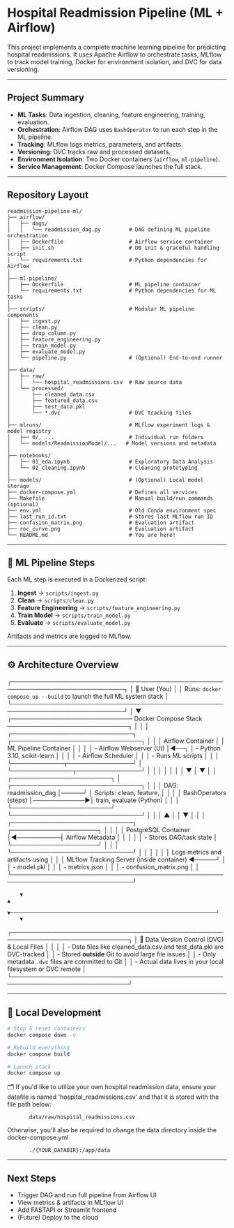 
# Hospital Readmission Pipeline (ML + Airflow)

This project implements a complete machine learning pipeline for predicting hospital readmissions. It uses Apache Airflow to orchestrate tasks, MLflow to track model training, Docker for environment isolation, and DVC for data versioning.

---

## Project Summary

- **ML Tasks**: Data ingestion, cleaning, feature engineering, training, evaluation.
- **Orchestration**: Airflow DAG uses `BashOperator` to run each step in the ML pipeline.
- **Tracking**: MLflow logs metrics, parameters, and artifacts.
- **Versioning**: DVC tracks raw and processed datasets.
- **Environment Isolation**: Two Docker containers (`airflow`, `ml-pipeline`).
- **Service Management**: Docker Compose launches the full stack.

---

## Repository Layout

```
readmission-pipeline-ml/
├── airflow/
│   ├── dags/
│   │   └── readmission_dag.py         # DAG defining ML pipeline orchestration
│   ├── Dockerfile                     # Airflow service container
│   ├── init.sh                        # DB init & graceful handling script
│   └── requirements.txt               # Python dependencies for Airflow
│
├── ml-pipeline/
│   ├── Dockerfile                     # ML pipeline container
│   └── requirements.txt               # Python dependencies for ML tasks
│
├── scripts/                           # Modular ML pipeline components
│   ├── ingest.py
│   ├── clean.py
│   ├── drop_column.py
│   ├── feature_engineering.py
│   ├── train_model.py
│   ├── evaluate_model.py
│   └── pipeline.py                    # (Optional) End-to-end runner
│
├── data/
│   ├── raw/
│   │   └── hospital_readmissions.csv  # Raw source data
│   └── processed/
│       ├── cleaned_data.csv
│       ├── featured_data.csv
│       ├── test_data.pkl
│       └── *.dvc                      # DVC tracking files
│
├── mlruns/                            # MLflow experiment logs & model registry
│   ├── 0/, ...                        # Individual run folders
│   └── models/ReadmissionModel/...   # Model versions and metadata
│
├── notebooks/
│   ├── 01_eda.ipynb                   # Exploratory Data Analysis
│   └── 02_cleaning.ipynb              # Cleaning prototyping
│
├── models/                            # (Optional) Local model storage
├── docker-compose.yml                 # Defines all services
├── Makefile                           # Manual build/run commands (optional)
├── env.yml                            # Old Conda environment spec
├── last_run_id.txt                    # Stores last MLflow run ID
├── confusion_matrix.png               # Evaluation artifact
├── roc_curve.png                      # Evaluation artifact
└── README.md                          # You are here!
```

---

## 🧠 ML Pipeline Steps

Each ML step is executed in a Dockerized script:

1. **Ingest** → `scripts/ingest.py`
2. **Clean** → `scripts/clean.py`
3. **Feature Engineering** → `scripts/feature_engineering.py`
4. **Train Model** → `scripts/train_model.py`
5. **Evaluate** → `scripts/evaluate_model.py`

Artifacts and metrics are logged to MLflow.

---

## ⚙️ Architecture Overview

┌────────────────────────────────────────────────────────────────────────────┐
│                             🧠 User (You)                                  │
│   Runs: `docker compose up --build` to launch the full ML system stack     │
└────────────────────────────────────────────────────────────────────────────┘
                                      │
                                      ▼
┌──────────────────────────── Docker Compose Stack ────────────────────────────┐
│                                                                              │
│  ┌────────────────────────────┐          ┌──────────────────────────────┐    │
│  │     Airflow Container      │          │      ML Pipeline Container   │    │
│  │  - Airflow Webserver (UI)  │◄──┐      │  - Python 3.10, scikit-learn │    │
│  │  - Airflow Scheduler       │   │      │  - Runs ML scripts           │    │
│  └────────────┬───────────────┘   │      └──────────────┬───────────────┘    │
│               │                   │                     │                    │
│               ▼                   │                     ▼                    │
│     ┌───────────────────────┐     │       ┌──────────────────────────────┐   │
│     │ DAG: readmission_dag  │─────┘       │   Scripts: clean, feature,   │   │
│     │ BashOperators (steps) │────────────▶│   train, evaluate (Python)   │   │
│     └───────────────────────┘             └──────────────────────────────┘   │
│               │                                                    ▲         │
│               ▼                                                    │         │
│   ┌────────────────────────────┐           ┌────────────────────┐  │         │
│   │    PostgreSQL Container    │◄──────────┤   Airflow Metadata │  │         │
│   │ - Stores DAG/task state    │           └────────────────────┘  │         │
│   └────────────────────────────┘                                   │         │
│                                                                    │         │
│                   Logs metrics and artifacts using                │          │
│                   MLflow Tracking Server (inside container) ◄─────┘          │
│                         - model.pkl                                │         │
│                         - metrics.json                             │         │
│                         - confusion_matrix.png                     │         │
└──────────────────────────────────────────────────────────────────────────────┘

        ▼                                                                  ▲
        ▼──────────────────────────────────────────────────────────────────┘
        ▼
┌─────────────────────────────────────────────────────────────────────────────┐
│                    🧬 Data Version Control (DVC) & Local Files              │
│                                                                             │
│  - Data files like cleaned_data.csv and test_data.pkl are DVC-tracked       │
│  - Stored **outside** Git to avoid large file issues                        │
│  - Only metadata `.dvc` files are committed to Git                          │
│  - Actual data lives in your local filesystem or DVC remote                 │
└─────────────────────────────────────────────────────────────────────────────┘

---

## 🧪 Local Development

```bash
# Stop & reset containers
docker compose down -v

# Rebuild everything
docker compose build

# Launch stack
docker compose up
```

🗂 If you'd like to utilize your own hospital readmission data, ensure your datafile is named 'hospital_readmissions.csv' and that it is stored with the file path below:
```
       data/raw/hospital_readmissions.csv 
```
Otherwise, you'll also be required to change the data directory inside the docker-compose.yml
```
       ./{YOUR_DATADIR}:/app/data
```

---

## Next Steps

- Trigger DAG and run full pipeline from Airflow UI
- View metrics & artifacts in MLflow UI
- Add FASTAPI or Streamlit frontend
- (Future) Deploy to the cloud
